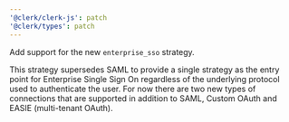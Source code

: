 ```yaml
---
'@clerk/clerk-js': patch
'@clerk/types': patch
---
```


Add support for the new `enterprise_sso` strategy.

This strategy supersedes SAML to provide a single strategy as the entry point for Enterprise Single Sign On regardless of the underlying protocol used to authenticate the user. 
For now there are two new types of connections that are supported in addition to SAML, Custom OAuth and EASIE (multi-tenant OAuth).
